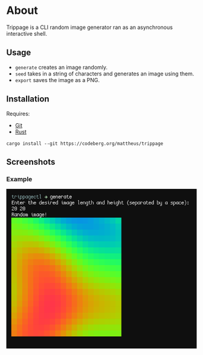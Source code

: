# About
Trippage is a CLI random image generator ran as an asynchronous interactive shell.

## Usage
* `generate` creates an image randomly.
* `seed` takes in a string of characters and generates an image using them.
* `export` saves the image as a PNG.

## Installation
Requires:

* [Git](https://git-scm.com/downloads)
* [Rust](https://www.rust-lang.org/tools/install)

```
cargo install --git https://codeberg.org/mattheus/trippage
```

## Screenshots
### Example
![Example](example.png)
